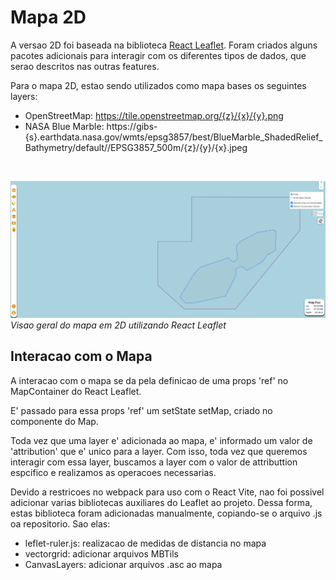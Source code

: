 # Mapa 2D

A versao 2D foi baseada na biblioteca [React Leaflet](https://react-leaflet.js.org/). Foram criados alguns pacotes adicionais para interagir com os diferentes tipos de dados, que serao descritos nas outras features.

Para o mapa 2D, estao sendo utilizados como mapa bases os seguintes layers:
- OpenStreetMap: https://tile.openstreetmap.org/{z}/{x}/{y}.png
- NASA Blue Marble: https://gibs-{s}.earthdata.nasa.gov/wmts/epsg3857/best/BlueMarble_ShadedRelief_Bathymetry/default//EPSG3857_500m/{z}/{y}/{x}.jpeg

<br>

![2D Map](assets/2dmap.png)
*Visao geral do mapa em 2D utilizando React Leaflet*


## Interacao com o Mapa

A interacao com o mapa se da pela definicao de uma props 'ref' no MapContainer do React Leaflet.

E' passado para essa props 'ref' um setState setMap, criado no componente do Map.

Toda vez que uma layer e' adicionada ao mapa, e' informado um valor de 'attribution' que e' unico para a layer. Com isso, toda vez que queremos interagir com essa layer, buscamos a layer com o valor de attributtion espcifico e realizamos as operacoes necessarias.

Devido a restricoes no webpack para uso com o React Vite, nao foi possivel adicionar varias bibliotecas auxiliares do Leaflet ao projeto. Dessa forma, estas biblioteca foram adicionadas manualmente, copiando-se o arquivo .js oa repositorio. Sao elas:

- leflet-ruler.js: realizacao de medidas de distancia no mapa
- vectorgrid: adicionar arquivos MBTils
- CanvasLayers: adicionar arquivos .asc ao mapa

